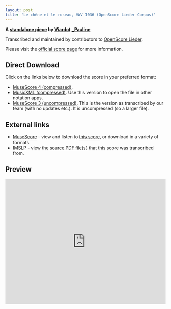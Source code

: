 ```yaml
---
layout: post
title: 'Le chêne et le roseau, VWV 1036 (OpenScore Lieder Corpus)'
---
```


__A [standalone piece](https://fourscoreandmore.org/openscore/lieder/Viardot,_Pauline/_/) by [Viardot,_Pauline](https://fourscoreandmore.org/openscore/lieder/Viardot,_Pauline)__

Transcribed and maintained by contributors to [OpenScore Lieder].

Please visit the [official score page] for more information.

[official score page]: https://musescore.com/openscore-lieder-corpus/scores/6575283
[OpenScore Lieder]: https://musescore.com/openscore-lieder-corpus

## Direct Download

Click on the links below to download the score in your preferred format:
- [MuseScore 4 (compressed)](https://github.com/openscore/lieder/blob/main/scores/Viardot,_Pauline/_/Le_chêne_et_le_roseau,_VWV_1036/lc6575283.mscz?raw=true).
- [MusicXML (compressed)](https://github.com/openscore/lieder/blob/main/scores/Viardot,_Pauline/_/Le_chêne_et_le_roseau,_VWV_1036/lc6575283.mxl?raw=true). Use this version to open the file in other notation apps.
- [MuseScore 3 (uncompressed)](https://github.com/openscore/lieder/blob/main/scores/Viardot,_Pauline/_/Le_chêne_et_le_roseau,_VWV_1036/lc6575283.mscx?raw=true). This is the version as transcribed by our team (with no updates etc.). It is uncompressed (so a larger file).

## External links

- [MuseScore] - view and listen to [this score][MuseScore], or download in a variety of formats.
- [IMSLP] - view the [source PDF file(s)][IMSLP] that this score was transcribed from.

[MuseScore]: https://musescore.com/score/6575283
[IMSLP]: https://imslp.org/wiki/Special:ReverseLookup/441122

## Preview

<iframe width="100%" height="394" src="https://musescore.com/openscore-lieder-corpus/scores/6575283/embed" frameborder="0" allowfullscreen allow="autoplay; fullscreen"></iframe>

